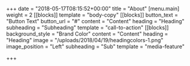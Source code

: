 +++
date = "2018-05-17T08:15:52+00:00"
title = "About"
[menu.main]
weight = 2
[[blocks]]
template = "body-copy"
[[blocks]]
button_text = "Button Text"
button_url = "#"
content = "Content"
heading = "Heading"
subheading = "Subheading"
template = "call-to-action"
[[blocks]]
background_style = "Brand Color"
content = "Content"
heading = "Heading"
image = "/uploads/2018/04/19/headingcolors-1.png"
image_position = "Left"
subheading = "Sub"
template = "media-feature"

+++

